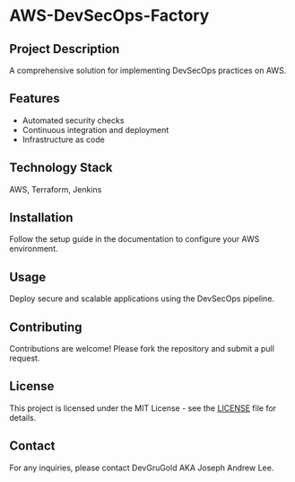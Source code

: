 
# AWS-DevSecOps-Factory

## Project Description
A comprehensive solution for implementing DevSecOps practices on AWS.

## Features
- Automated security checks
- Continuous integration and deployment
- Infrastructure as code

## Technology Stack
AWS, Terraform, Jenkins

## Installation
Follow the setup guide in the documentation to configure your AWS environment.

## Usage
Deploy secure and scalable applications using the DevSecOps pipeline.

## Contributing
Contributions are welcome! Please fork the repository and submit a pull request.

## License
This project is licensed under the MIT License - see the [LICENSE](LICENSE) file for details.

## Contact
For any inquiries, please contact DevGruGold AKA Joseph Andrew Lee.
